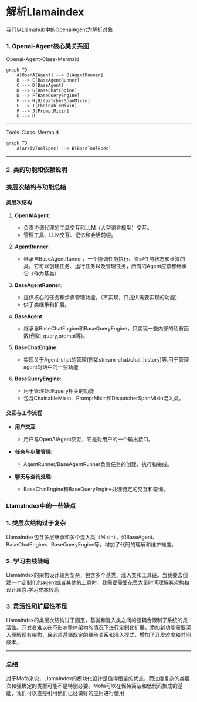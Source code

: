 
# 解析Llamaindex
我们以Llamahub中的OpenaiAgent为解析对象
### **1. Openai-Agent核心类关系图**

Openai-Agent-Class-Mermaid
````mermaid
graph TD
    A[OpenAIAgent] --> B[AgentRunner]
    B --> C[BaseAgentRunner]
    C --> D[BaseAgent]
    D --> G[BaseChatEngine]
    D --> F[BaseQueryEngine]
    F --> H[DispatcherSpanMixin]
    F --> I[ChainableMixin]
    F --> J[PromptMixin]
    G --> H
````
---
Tools-Class-Mermaid
````mermaid
graph TD
    A[ArxivToolSpec] --> B[BaseToolSpec]

````
---


### **2. 类的功能和依赖说明**


### 类层次结构与功能总结


#### 类层次结构

1. **OpenAIAgent**:
   - 负责协调代理的工具交互和LLM（大型语言模型）交互。
   - 管理工具、LLM交互、记忆和会话前缀。

2. **AgentRunner**:
   - 继承自BaseAgentRunner，一个协调任务执行、管理任务状态和步骤的类。它可以创建任务、运行任务以及管理任务，所有的Agent应该都继承它（作为基类）

3. **BaseAgentRunner**:
   - 提供核心的任务和步骤管理功能。（不实现，只提供需要实现的功能）
   - 供子类继承和扩展。

4. **BaseAgent**:
   - 继承自BaseChatEngine和BaseQueryEngine，只实现一些内部的私有函数(例如_query,prompt等)。

5. **BaseChatEngine**:
   - 实现关于Agent-chat的管理(例如stream-chat/chat_history)等.用于管理agent对话中的一些功能
  
6. **BaseQueryEngine**:
   - 用于管理处理query相关的功能
   - 包含ChainableMixin、PromptMixin和DispatcherSpanMixin混入类。

#### 交互与工作流程

- **用户交互**:
  - 用户与OpenAIAgent交互，它是对用户的一个输出接口。

- **任务与步骤管理**:
  - AgentRunner/BaseAgentRunner负责任务的创建、执行和完成。

- **聊天与查询处理**:
  - BaseChatEngine和BaseQueryEngine处理特定的交互和查询。


### **LlamaIndex中的一些缺点**

### **1. 类层次结构过于复杂**
LlamaIndex包含多层继承和多个混入类（Mixin），如BaseAgent、BaseChatEngine、BaseQueryEngine等。增加了代码的理解和维护难度。

### **2. 学习曲线陡峭**
LlamaIndex的架构设计较为复杂，包含多个基类、混入类和工具链。当我要去创建一个定制化的agent或者其他的工具时，我需要需要花费大量时间理解其架构和设计理念.学习成本较高

### **3. 灵活性和扩展性不足**
LlamaIndex的类层次结构过于固定，基类和混入类之间的强耦合限制了系统的灵活性。开发者难以在不影响整体架构的情况下进行定制化扩展。添加新功能需要深入理解现有架构，且必须遵循既定的继承关系和混入模式，增加了开发难度和时间成本。

---

### **总结**

对于Mofa来说，LlamaIndex的模块化设计是值得借鉴的优点，而过度复杂的类层次和强绑定的类型可能不是特别必要。Mofa可以在保持简洁和低代码集成的基础，我们可以直接引用他们已经做好的应用进行使用













